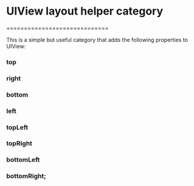 # UIView layout helper category
=============================

This is a simple but useful category that adds the following properties to UIView:

### top
### right
### bottom
### left

### topLeft
### topRight
### bottomLeft
### bottomRight;
